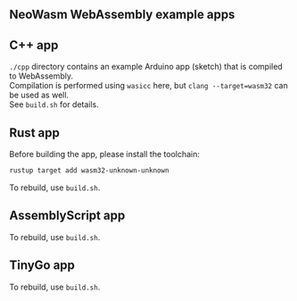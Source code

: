## NeoWasm WebAssembly example apps

## C++ app

`./cpp` directory contains an example Arduino app (sketch) that is compiled to WebAssembly.  
Compilation is performed using `wasicc` here, but `clang --target=wasm32` can be used as well.  
See `build.sh` for details.

## Rust app

Before building the app, please install the toolchain:
```sh
rustup target add wasm32-unknown-unknown
```
To rebuild, use `build.sh`.

## AssemblyScript app

To rebuild, use `build.sh`.

## TinyGo app

To rebuild, use `build.sh`.

